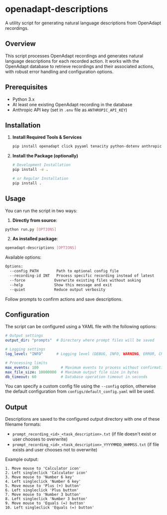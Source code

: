 # openadapt-descriptions

A utility script for generating natural language descriptions from OpenAdapt recordings.

## Overview

This script processes OpenAdapt recordings and generates natural language descriptions for each recorded action. It works with the OpenAdapt database to retrieve recordings and their associated actions, with robust error handling and configuration options.

## Prerequisites

- Python 3.x
- At least one existing OpenAdapt recording in the database
- Anthropic API key (set in `.env` file as `ANTHROPIC_API_KEY`)

## Installation

1. **Install Required Tools & Services**
   ```bash
   pip install openadapt click pyyaml tenacity python-dotenv anthropic
   ```

2. **Install the Package (optionally)**
   ```bash
   # Development Installation
   pip install -e .
   
   # or Regular Installation
   pip install .
   ```

## Usage

You can run the script in two ways:

1. **Directly from source**:
```bash
python run.py [OPTIONS]
```

2. **As installed package**:
```bash
openadapt-descriptions [OPTIONS]
```

Available options:
```bash
Options:
  --config PATH        Path to optional config file
  --recording-id INT   Process specific recording instead of latest
  --force             Overwrite existing files without asking
  --help              Show this message and exit
  --quiet             Reduce output verbosity
```

Follow prompts to confirm actions and save descriptions.

## Configuration

The script can be configured using a YAML file with the following options:
```yaml
# Output settings
output_dir: "prompts"  # Directory where prompt files will be saved

# Logging settings
log_level: "INFO"      # Logging level (DEBUG, INFO, WARNING, ERROR, CRITICAL)

# Processing limits
max_events: 100          # Maximum events to process without confirmation
max_file_size: 10000000  # Maximum output file size in bytes
db_timeout: 60           # Database operation timeout in seconds
```

You can specify a custom config file using the `--config` option, otherwise the default configuration from `configs/default_config.yaml` will be used.

## Output

Descriptions are saved to the configured output directory with one of these filename formats:
- `prompt_recording_<id>_<task_description>.txt` (if file doesn't exist or user chooses to overwrite)
- `prompt_recording_<id>_<task_description>_YYYYMMDD_HHMMSS.txt` (if file exists and user chooses not to overwrite)

Example output:
```
1. Move mouse to 'Calculator icon'
2. Left singleclick 'Calculator icon'
3. Move mouse to 'Number 6 key'
4. Left singleclick 'Number 6 key'
5. Move mouse to 'Plus (+) button'
6. Left singleclick 'Plus button'
7. Move mouse to 'Number 3 button'
8. Left singleclick 'Number 3 button'
9. Move mouse to 'Equals (=) button'
10. Left singleclick 'Equals (=) button'
```